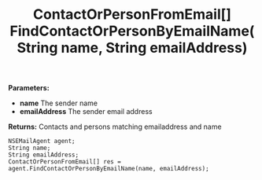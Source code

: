 ﻿---
uid: crmscript_ref_NSEMailAgent_FindContactOrPersonByEmailName
title: ContactOrPersonFromEmail[] FindContactOrPersonByEmailName(String name, String emailAddress)
intellisense: NSEMailAgent.FindContactOrPersonByEmailName
keywords: NSEMailAgent, FindContactOrPersonByEmailName
so.topic: reference
---



**Parameters:**
 - **name** The sender name
 - **emailAddress** The sender email address

**Returns:** Contacts and persons matching emailaddress and name

```crmscript
NSEMailAgent agent;
String name;
String emailAddress;
ContactOrPersonFromEmail[] res = agent.FindContactOrPersonByEmailName(name, emailAddress);
```

